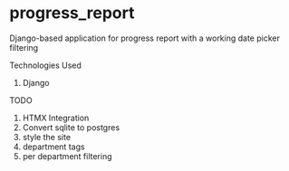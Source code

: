 ﻿# progress_report
Django-based application for progress report with a working date picker filtering

Technologies Used
1. Django


TODO
1. HTMX Integration
2. Convert sqlite to postgres
3. style the site
4. department tags
5. per department filtering

